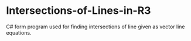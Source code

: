 # Intersections-of-Lines-in-R3
C# form program used for finding intersections of line given as vector line equations.
